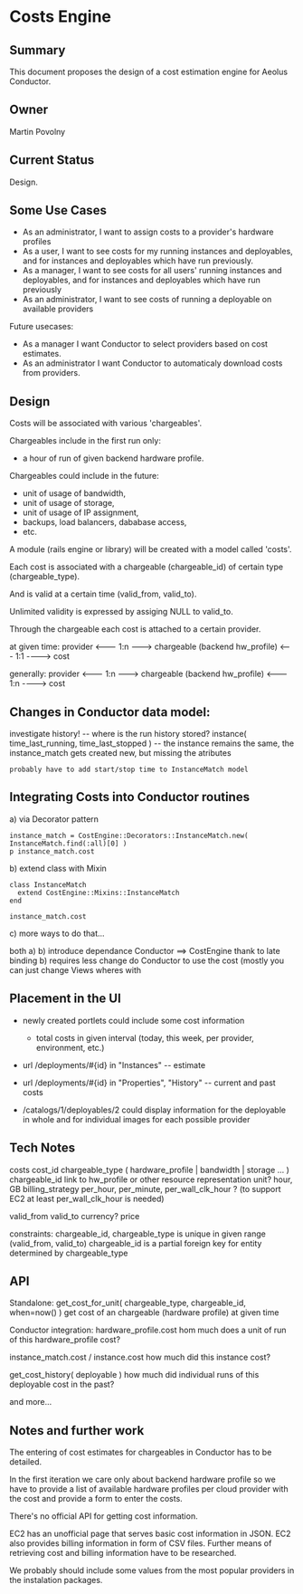 Costs Engine
============

Summary
-------
This document proposes the design of a cost estimation engine for Aeolus Conductor.

Owner
-----
Martin Povolny

Current Status
--------------

Design.

Some Use Cases
--------------

* As an administrator, I want to assign costs to a provider's hardware profiles
* As a user, I want to see costs for my running instances and deployables, and for instances and deployables which have run previously.
* As a manager, I want to see costs for all users' running instances and deployables, and for instances and deployables which have run previously
* As an administrator, I want to see costs of running a deployable on available providers


Future usecases: 
* As a manager I want Conductor to select providers based on cost estimates.
* As an administrator I want Conductor to automaticaly download costs from providers.

Design
------

Costs will be associated with various 'chargeables'. 

Chargeables include in the first run only:
  * a hour of run of given backend hardware profile.

Chargeables could include in the future:
  * unit of usage of bandwidth,
  * unit of usage of storage,
  * unit of usage of IP assignment,
  * backups, load balancers, dababase access,
  * etc.

A module (rails engine or library) will be created with a model called 'costs'. 

Each cost is associated with a chargeable (chargeable_id) of certain type (chargeable_type).

And is valid at a certain time (valid_from, valid_to). 

Unlimited validity is expressed by assiging NULL to valid_to.

Through the chargeable each cost is attached to a certain provider.

at given time:
provider <--- 1:n ---> chargeable (backend hw_profile) <--- 1:1 ----> cost

generally:
provider <--- 1:n ---> chargeable (backend hw_profile) <--- 1:n ----> cost

 Changes in Conductor data model:
 --------------------------------

  investigate history! -- 
	where is the run history stored?
		instance( time_last_running, time_last_stopped ) -- the instance remains the same, the 
		instance_match gets created new, but missing the atributes

	probably have to add start/stop time to InstanceMatch model

  
 Integrating Costs into Conductor routines
 -----------------------------------------
 
 a) via Decorator pattern

	instance_match = CostEngine::Decorators::InstanceMatch.new( InstanceMatch.find(:all)[0] )
	p instance_match.cost
 
 b) extend class with Mixin
	
	class InstanceMatch
	  extend CostEngine::Mixins::InstanceMatch
	end

	instance_match.cost

 c) more ways to do that...

 both a) b) introduce dependance Conductor ==> CostEngine thank to late binding 
 b) requires less change do Conductor to use the cost (mostly you can just change Views wheres with 
	

Placement in the UI
-------------------

* newly created portlets could include some cost information
  * total costs in given interval (today, this week, per provider, environment, etc.)

* url /deployments/#{id} in "Instances" -- estimate
* url /deployments/#{id} in "Properties", "History" -- current and past costs

* /catalogs/1/deployables/2 could display information for the deployable in whole and 
  for individual images for each possible provider


Tech Notes
----------

 costs
   cost_id
   chargeable_type  ( hardware_profile | bandwidth | storage ... )
   chargeable_id    link to hw_profile or other resource representation
   unit?	    hour, GB
   billing_strategy per_hour, per_minute, per_wall_clk_hour ? (to support EC2 at least per_wall_clk_hour is needed)
	
   valid_from
   valid_to
   currency?
   price

 constraints:
   chargeable_id, chargeable_type is unique in given range (valid_from, valid_to)
   chargeable_id is a partial foreign key for entity determined by chargeable_type


API
---

 Standalone: 
  get_cost_for_unit( chargeable_type, chargeable_id, when=now() ) 
    get cost of an chargeable (hardware profile) at given time

 Conductor integration:
  hardware_profile.cost
    hom much does a unit of run of this hardware_profile cost?

  instance_match.cost / instance.cost
    how much did this instance cost?
  
  get_cost_history( deployable )
    how much did individual runs of this deployable cost in the past?

  and more...

Notes and further work
----------------------

The entering of cost estimates for chargeables in Conductor has to be detailed. 

In the first iteration we care only about backend hardware profile so we have
to provide a list of available hardware profiles per cloud provider with the
cost and provide a form to enter the costs.

There's no official API for getting cost information.

EC2 has an unofficial page that serves basic cost information in JSON. EC2 also
provides billing information in form of CSV files. Further means of retrieving
cost and billing information have to be researched.

We probably should include some values from the most popular providers in the
instalation packages.

